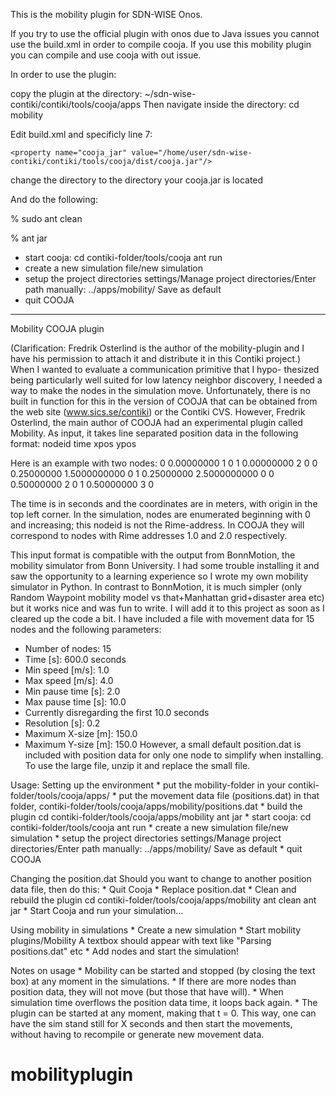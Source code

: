 This is the mobility plugin for SDN-WISE Onos.

If you try to use the official plugin with onos due to Java issues you cannot use 
the build.xml in order to compile cooja. If you use this mobility plugin you can 
compile and use cooja with out issue. 

In order to use the plugin: 

copy the plugin at the directory: ~/sdn-wise-contiki/contiki/tools/cooja/apps
Then navigate inside the directory: cd mobility 

Edit build.xml and specificly line 7: 

`<property name="cooja_jar" value="/home/user/sdn-wise-contiki/contiki/tools/cooja/dist/cooja.jar"/>`

change the directory to the directory your cooja.jar is located 

And do the following: 

% sudo ant clean

% ant jar

 * start cooja:
        cd contiki-folder/tools/cooja
        ant run
 * create a new simulation
        file/new simulation
 * setup the project directories
        settings/Manage project directories/Enter path manually:
          ../apps/mobility/
        Save as default
 * quit COOJA

----------------------------------------------------------------------------------

Mobility COOJA plugin

(Clarification: Fredrik Osterlind is the author of the mobility-plugin and I have
his permission to attach it and distribute it in this Contiki project.)
When I wanted to evaluate a communication primitive that I hypo-
thesized being particularly well suited for low latency neighbor discovery, I
needed a way to make the nodes in the simulation move. Unfortunately, there is no
built in function for this in the version of COOJA that can be obtained from the
web site (www.sics.se/contiki) or the Contiki CVS. However, Fredrik Osterlind, the
main author of COOJA had an experimental plugin called Mobility. As input, it takes
line separated position data in the following format:
nodeid time xpos ypos

Here is an example with two nodes:
0 0.00000000 1 0
1 0.00000000 2 0
0 0.25000000 1.5000000000 0
1 0.25000000 2.5000000000 0
0 0.50000000 2 0
1 0.50000000 3 0

The time is in seconds and the coordinates are in meters, with origin
in the top left corner. In the simulation, nodes are enumerated
beginning with 0 and increasing; this nodeid is not the Rime-address. In COOJA
they will correspond to nodes with Rime addresses 1.0 and 2.0 respectively.

This input format is compatible with the output from BonnMotion, the mobility
simulator from Bonn University. I had some trouble installing it and saw the
opportunity to a learning experience so I wrote my own mobility simulator in
Python. In contrast to BonnMotion, it is much simpler (only Random Waypoint
mobility model vs that+Manhattan grid+disaster area etc) but it works nice and
was fun to write. I will add it to this project as soon as I cleared up the code
a bit. I have included a file with movement data for 15 nodes and the following
parameters:
  * Number of nodes: 15
  * Time [s]: 600.0 seconds
  * Min speed [m/s]: 1.0
  * Max speed [m/s]: 4.0
  * Min pause time [s]: 2.0
  * Max pause time [s]: 10.0
  * Currently disregarding the first 10.0 seconds
  * Resolution [s]: 0.2
  * Maximum X-size [m]: 150.0
  * Maximum Y-size [m]: 150.0
However, a small default position.dat is included with position data for only
one node to simplify when installing. To use the large file, unzip it and
replace the small file.


Usage:
  Setting up the environment
    * put the mobility-folder in your contiki-folder/tools/cooja/apps/
    * put the movement data file (positions.dat) in that folder,
        contiki-folder/tools/cooja/apps/mobility/positions.dat
    * build the plugin
        cd contiki-folder/tools/cooja/apps/mobility
        ant jar
    * start cooja:
        cd contiki-folder/tools/cooja
        ant run
    * create a new simulation
        file/new simulation
    * setup the project directories
        settings/Manage project directories/Enter path manually:
          ../apps/mobility/
        Save as default
    * quit COOJA
        
  Changing the position.dat
  Should you want to change to another position data file, then do this:
    * Quit Cooja
    * Replace position.dat
    * Clean and rebuild the plugin
        cd contiki-folder/tools/cooja/apps/mobility
        ant clean
        ant jar
    * Start Cooja and run your simulation...

  Using mobility in simulations
    * Create a new simulation
    * Start mobility
        plugins/Mobility
        A textbox should appear with text like "Parsing positions.dat" etc
    * Add nodes and start the simulation!

  Notes on usage
    * Mobility can be started and stopped (by closing the text box) at any
      moment in the simulations.
    * If there are more nodes than position data, they will not move (but those
      that have will).
    * When simulation time overflows the position data time, it loops back again.
    * The plugin can be started at any moment, making that t = 0. This way, one
      can have the sim stand still for X seconds and then start the movements,
      without having to recompile or generate new movement data.

# mobilityplugin
